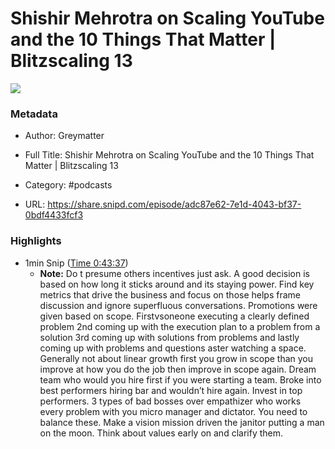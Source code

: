 # Shishir Mehrotra on Scaling YouTube and the 10 Things That Matter | Blitzscaling 13

![](https://wsrv.nl/?url=https%3A%2F%2Fmegaphone.imgix.net%2Fpodcasts%2F7466110c-c2b0-11ed-a515-f34cd95f7d7d%2Fimage%2FGreymatter.png%3Fixlib%3Drails-4.3.1%26max-w%3D3000%26max-h%3D3000%26fit%3Dcrop%26auto%3Dformat%2Ccompress&w=100&h=100)

### Metadata

- Author: Greymatter
- Full Title: Shishir Mehrotra on Scaling YouTube and the 10 Things That Matter | Blitzscaling 13
- Category: #podcasts



- URL: https://share.snipd.com/episode/adc87e62-7e1d-4043-bf37-0bdf4433fcf3

### Highlights

- 1min Snip ([Time 0:43:37](https://share.snipd.com/snip/8f4658cd-4bf8-434d-bd6a-9337cc22ca24))
    - **Note:** Do t presume others incentives just ask. A good decision is based on how long it sticks around and its staying power. Find key metrics that drive the business and focus on those helps frame discussion and ignore superfluous conversations. Promotions were given based on scope. Firstvsoneone executing a clearly defined problem 2nd coming up with the execution plan to a problem from a solution 3rd coming up with solutions from problems and lastly coming up with problems and questions aster watching a space. Generally not about linear growth first you grow in scope than you improve at how you do the job then improve in scope again. Dream team who would you hire first if you were starting a team. Broke into best performers hiring bar and wouldn’t hire again. Invest in top performers. 3 types of bad bosses over empathizer who works every problem with you micro manager and dictator. You need to balance these. Make a vision mission driven the janitor putting a man on the moon. Think about values early on and clarify them.
